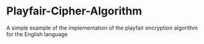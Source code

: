 # Playfair-Cipher-Algorithm
A simple example of the implementation of the playfair encryption algorithm for the English language
